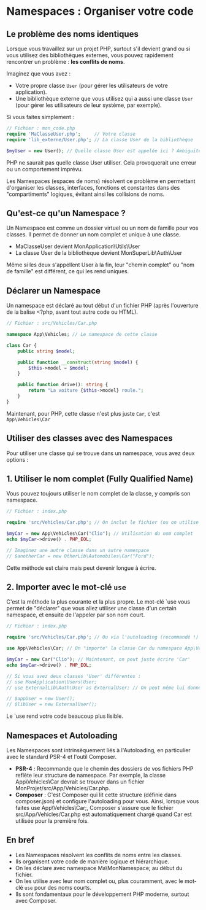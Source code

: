 # Namespaces : Organiser votre code

## Le problème des noms identiques

Lorsque vous travaillez sur un projet PHP, surtout s'il devient grand ou si vous utilisez des bibliothèques externes, vous pouvez rapidement rencontrer un problème : **les conflits de noms**.

Imaginez que vous avez :
*   Votre propre classe `User` (pour gérer les utilisateurs de votre application).
*   Une bibliothèque externe que vous utilisez qui a aussi une classe `User` (pour gérer les utilisateurs de leur système, par exemple).

Si vous faites simplement :
```php
// Fichier : mon_code.php
require 'MaClasseUser.php';     // Votre classe
require 'lib_externe/User.php'; // La classe User de la bibliothèque

$myUser = new User(); // Quelle classe User est appelée ici ? Ambiguïté !
``` 
PHP ne saurait pas quelle classe User utiliser. Cela provoquerait une erreur ou un comportement imprévu.

Les Namespaces (espaces de noms) résolvent ce problème en permettant d'organiser les classes, interfaces, fonctions et constantes dans des "compartiments" logiques, évitant ainsi les collisions de noms.

## Qu'est-ce qu'un Namespace ?
Un Namespace est comme un dossier virtuel ou un nom de famille pour vos classes. Il permet de donner un nom complet et unique à une classe.

- MaClasseUser devient MonApplication\Utils\User
- La classe User de la bibliothèque devient MonSuperLib\Auth\User

Même si les deux s'appellent User à la fin, leur "chemin complet" ou "nom de famille" est différent, ce qui les rend uniques.

## Déclarer un Namespace
Un namespace est déclaré au tout début d'un fichier PHP (après l'ouverture de la balise <?php, avant tout autre code ou HTML).

```PHP
// Fichier : src/Vehicles/Car.php

namespace App\Vehicles; // Le namespace de cette classe

class Car {
    public string $model;

    public function __construct(string $model) {
        $this->model = $model;
    }

    public function drive(): string {
        return "La voiture {$this->model} roule.";
    }
}
```
Maintenant, pour PHP, cette classe n'est plus juste `Car`, c'est `App\Vehicles\Car`

## Utiliser des classes avec des Namespaces
Pour utiliser une classe qui se trouve dans un namespace, vous avez deux options :
## 1. Utiliser le nom complet (Fully Qualified Name)
Vous pouvez toujours utiliser le nom complet de la classe, y compris son namespace.

```PHP
// Fichier : index.php

require 'src/Vehicles/Car.php'; // On inclut le fichier (ou on utilise l'autoloading)

$myCar = new App\Vehicles\Car("Clio"); // Utilisation du nom complet
echo $myCar->drive() . PHP_EOL;

// Imaginez une autre classe dans un autre namespace
// $anotherCar = new OtherLib\Automobiles\Car("Ford");
```
Cette méthode est claire mais peut devenir longue à écrire.

## 2. Importer avec le mot-clé `use`
C'est la méthode la plus courante et la plus propre. Le mot-clé `use vous permet de "déclarer" que vous allez utiliser une classe d'un certain namespace, et ensuite de l'appeler par son nom court.

```PHP
// Fichier : index.php

require 'src/Vehicles/Car.php'; // Ou via l'autoloading (recommandé !)

use App\Vehicles\Car; // On "importe" la classe Car du namespace App\Vehicles

$myCar = new Car("Clio"); // Maintenant, on peut juste écrire 'Car'
echo $myCar->drive() . PHP_EOL;

// Si vous avez deux classes 'User' différentes :
// use MonApplication\Users\User;
// use ExternalLib\Auth\User as ExternalUser; // On peut même lui donner un alias !

// $appUser = new User();
// $libUser = new ExternalUser();
```
Le `use rend votre code beaucoup plus lisible.

## Namespaces et Autoloading
Les Namespaces sont intrinsèquement liés à l'Autoloading, en particulier avec le standard PSR-4 et l'outil Composer.
- **PSR-4** : Recommande que le chemin des dossiers de vos fichiers PHP reflète leur structure de namespace. Par exemple, la classe App\Vehicles\Car devrait se trouver dans un fichier MonProjet/src/App/Vehicles/Car.php.
- **Composer** : C'est Composer qui lit cette structure (définie dans composer.json) et configure l'autoloading pour vous. Ainsi, lorsque vous faites use App\Vehicles\Car;, Composer s'assure que le fichier src/App/Vehicles/Car.php est automatiquement chargé quand Car est utilisée pour la première fois.

## En bref
- Les Namespaces résolvent les conflits de noms entre les classes.
- Ils organisent votre code de manière logique et hiérarchique.
- On les déclare avec namespace Ma\MonNamespace; au début du fichier.
- On les utilise avec leur nom complet ou, plus couramment, avec le mot-clé `use` pour des noms courts.
- Ils sont fondamentaux pour le développement PHP moderne, surtout avec Composer.